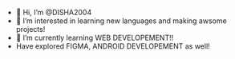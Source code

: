 - 👋 Hi, I’m @DISHA2004
- 👀 I’m interested in learning new languages and making awsome projects!
- 🌱 I’m currently learning WEB DEVELOPEMENT!!
- Have explored FIGMA, ANDROID DEVELOPEMENT as well!

<!---
DISHA2004/DISHA2004 is a ✨ special ✨ repository because its `README.md` (this file) appears on your GitHub profile.
You can click the Preview link to take a look at your changes.
--->
